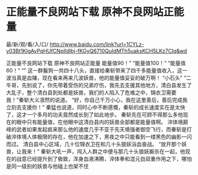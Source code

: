 # 正能量不良网站下载 原神不良网站正能量

最/新/观/看/入/口/ http://www.baidu.com/link?url=1CYLz-y03Bt1KIgAyPqHUfCNpIIdlbj-fKGyQ6710QuIdMTh5uaksKCH5LKz7CIq&wd

正能量不良网站下载 原神不良网站正能量
能量值90！”
    “能量值100！”
    “能量值60！”
    “”
    这一群鬣狗一共四十八头，直接给秦斩带来了四千多能量值收入，这一波当真是血赚，现在看来再来几波妖兽，他的能量值妥妥的破万啊！
    “小石头”
    “二牛哥，先别说了，你先带着受伤的兄弟疗伤，我先去支援其他地方，清白县发生了大乱子，整个清白县到处都是妖兽，我们的人陷入了危难之中，锦衣卫需要我！”秦斩大义凛然的说道。
    “好，你自己千万小心，我在这里善后，善后完成我立刻去支援你！”
    秦猛也说道，同时心中不断感慨，秦斩的成长速度实在是太快了，这才一个多月的功夫竟然成长到了如此地步。
    秦斩先在可顾不得那么多他现在的眼中只有能量值，在他眼中这清白县内的妖兽全部都是能量值啊。
    淬体境巅峰的武者如果发起疯来那么他的速度几乎不亚于先天境强者御空飞行，而秦斩是打破淬体境人体极限的存在，他在加速之下，黑夜之中只能看到一缕黑色的幽影一闪而过。
    清白县中心区域，几十位锦衣卫在和几十头狼妖浴血奋战。
    “放开那个妖兽，让我来！”
    秦斩大吼一声，闯入人群之中便与那几十头狼妖厮杀在一起，他现在的战意已经提升到了极致，浑身血液沸腾，淬体拳和混元劲双重作用之下，哪怕是同一级别的妖兽与他碰上也架不住
